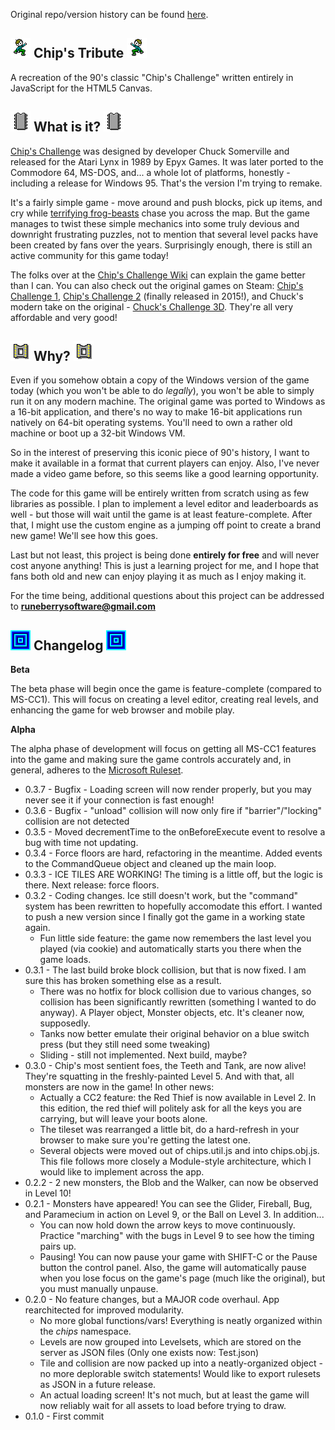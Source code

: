 Original repo/version history can be found [here](https://github.com/dolphinspired/CHIPS).

## ![CHIP_EAST](https://raw.githubusercontent.com/dolphinspired/CHIPS/master/img/chip_east.png) Chip's Tribute ![CHIPS_WEST](https://raw.githubusercontent.com/dolphinspired/CHIPS/master/img/chip_west.png)

A recreation of the 90's classic "Chip's Challenge" written entirely in JavaScript for the HTML5 Canvas.

## ![ITEM_CHIP](https://raw.githubusercontent.com/dolphinspired/CHIPS/master/img/item_chip.png) What is it? ![ITEM_CHIP](https://raw.githubusercontent.com/dolphinspired/CHIPS/master/img/item_chip.png)

[Chip's Challenge](https://en.wikipedia.org/wiki/Chip%27s_Challenge) was designed by developer Chuck Somerville and released for the Atari Lynx in 1989 by Epyx Games. It was later ported to the Commodore 64, MS-DOS, and... a whole lot of platforms, honestly - including a release for Windows 95. That's the version I'm trying to remake.

It's a fairly simple game - move around and push blocks, pick up items, and cry while [terrifying frog-beasts](http://chipschallenge.wikia.com/wiki/Teeth) chase you across the map. But the game manages to twist these simple mechanics into some truly devious and downright frustrating puzzles, not to mention that several level packs have been created by fans over the years. Surprisingly enough, there is still an active community for this game today!

The folks over at the [Chip's Challenge Wiki](http://chipschallenge.wikia.com/wiki/Chip%27s_Challenge_Wiki) can explain the game better than I can. You can also check out the original games on Steam: [Chip's Challenge 1](http://store.steampowered.com/app/346850/), [Chip's Challenge 2](http://store.steampowered.com/app/348300/) (finally released in 2015!), and Chuck's modern take on the original - [Chuck's Challenge 3D](http://store.steampowered.com/app/262590/). They're all very affordable and very good!

## ![SOCKET](https://raw.githubusercontent.com/dolphinspired/CHIPS/master/img/socket.png) Why? ![SOCKET](https://raw.githubusercontent.com/dolphinspired/CHIPS/master/img/socket.png)

Even if you somehow obtain a copy of the Windows version of the game today (which you won't be able to do *legally*), you won't be able to simply run it on any modern machine. The original game was ported to Windows as a 16-bit application, and there's no way to make 16-bit applications run natively on 64-bit operating systems. You'll need to own a rather old machine or boot up a 32-bit Windows VM.

So in the interest of preserving this iconic piece of 90's history, I want to make it available in a format that current players can enjoy. Also, I've never made a video game before, so this seems like a good learning opportunity.

The code for this game will be entirely written from scratch using as few libraries as possible. I plan to implement a level editor and leaderboards as well - but those will wait until the game is at least feature-complete. After that, I might use the custom engine as a jumping off point to create a brand new game! We'll see how this goes.

Last but not least, this project is being done **entirely for free** and will never cost anyone anything! This is just a learning project for me, and I hope that fans both old and new can enjoy playing it as much as I enjoy making it.

For the time being, additional questions about this project can be addressed to **runeberrysoftware@gmail.com**

## ![EXIT](https://raw.githubusercontent.com/dolphinspired/CHIPS/master/img/exit.png) Changelog ![EXIT](https://raw.githubusercontent.com/dolphinspired/CHIPS/master/img/exit.png)

**Beta**

The beta phase will begin once the game is feature-complete (compared to MS-CC1). This will focus on creating a level editor, creating real levels, and enhancing the game for web browser and mobile play.

**Alpha**

The alpha phase of development will focus on getting all MS-CC1 features into the game and making sure the game controls accurately and, in general, adheres to the [Microsoft Ruleset](http://chipschallenge.wikia.com/wiki/Ruleset#Microsoft_ruleset).

* 0.3.7 - Bugfix - Loading screen will now render properly, but you may never see it if your connection is fast enough!
* 0.3.6 - Bugfix - "unload" collision will now only fire if "barrier"/"locking" collision are not detected
* 0.3.5 - Moved decrementTime to the onBeforeExecute event to resolve a bug with time not updating.
* 0.3.4 - Force floors are hard, refactoring in the meantime. Added events to the CommandQueue object and cleaned up the main loop.
* 0.3.3 - ICE TILES ARE WORKING! The timing is a little off, but the logic is there. Next release: force floors.
* 0.3.2 - Coding changes. Ice still doesn't work, but the "command" system has been rewritten to hopefully accomodate this effort. I wanted to push a new version since I finally got the game in a working state again.
  * Fun little side feature: the game now remembers the last level you played (via cookie) and automatically starts you there when the game loads.
* 0.3.1 - The last build broke block collision, but that is now fixed. I am sure this has broken something else as a result.
  * There was no hotfix for block collision due to various changes, so collision has been significantly rewritten (something I wanted to do anyway). A Player object, Monster objects, etc. It's cleaner now, supposedly.
  * Tanks now better emulate their original behavior on a blue switch press (but they still need some tweaking)
  * Sliding - still not implemented. Next build, maybe?
* 0.3.0 - Chip's most sentient foes, the Teeth and Tank, are now alive! They're squatting in the freshly-painted Level 5. And with that, all monsters are now in the game! In other news: 
  * Actually a CC2 feature: the Red Thief is now available in Level 2. In this edition, the red thief will politely ask for all the keys you are carrying, but will leave your boots alone.
  * The tileset was rearranged a little bit, do a hard-refresh in your browser to make sure you're getting the latest one.
  * Several objects were moved out of chips.util.js and into chips.obj.js. This file follows more closely a Module-style architecture, which I would like to implement across the app.
* 0.2.2 - 2 new monsters, the Blob and the Walker, can now be observed in Level 10!
* 0.2.1 - Monsters have appeared! You can see the Glider, Fireball, Bug, and Paramecium in action on Level 9, or the Ball on Level 3. In addition...
  * You can now hold down the arrow keys to move continuously. Practice "marching" with the bugs in Level 9 to see how the timing pairs up.
  * Pausing! You can now pause your game with SHIFT-C or the Pause button the control panel. Also, the game will automatically pause when you lose focus on the game's page (much like the original), but you must manually unpause.
* 0.2.0 - No feature changes, but a MAJOR code overhaul. App rearchitected for improved modularity.
  * No more global functions/vars! Everything is neatly organized within the *chips* namespace.
  * Levels are now grouped into Levelsets, which are stored on the server as JSON files (Only one exists now: Test.json)
  * Tile and collision are now packed up into a neatly-organized object - no more deplorable switch statements! Would like to export rulesets as JSON in a future release.
  * An actual loading screen! It's not much, but at least the game will now reliably wait for all assets to load before trying to draw.
* 0.1.0 - First commit